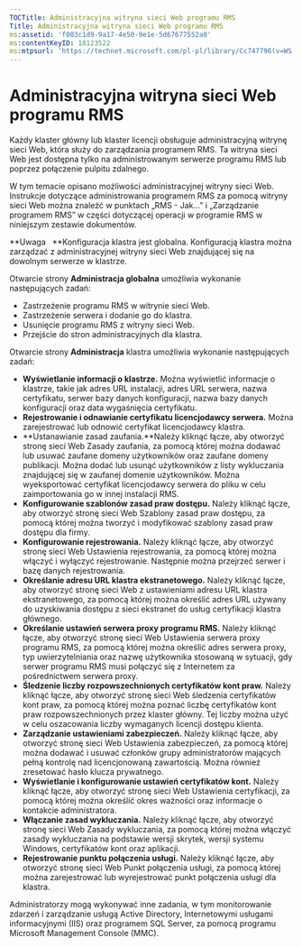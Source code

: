 ```yaml
---
TOCTitle: Administracyjna witryna sieci Web programu RMS
Title: Administracyjna witryna sieci Web programu RMS
ms:assetid: 'f003c1d9-9a17-4e50-9e1e-5d67677552a0'
ms:contentKeyID: 18123522
ms:mtpsurl: 'https://technet.microsoft.com/pl-pl/library/Cc747796(v=WS.10)'
---
```


Administracyjna witryna sieci Web programu RMS
==============================================

Każdy klaster główny lub klaster licencji obsługuje administracyjną witrynę sieci Web, która służy do zarządzania programem RMS. Ta witryna sieci Web jest dostępna tylko na administrowanym serwerze programu RMS lub poprzez połączenie pulpitu zdalnego.

W tym temacie opisano możliwości administracyjnej witryny sieci Web. Instrukcje dotyczące administrowania programem RMS za pomocą witryny sieci Web można znaleźć w punktach „RMS - Jak...” i „Zarządzanie programem RMS” w części dotyczącej operacji w programie RMS w niniejszym zestawie dokumentów.

**Uwaga   **Konfiguracja klastra jest globalna. Konfiguracją klastra można zarządzać z administracyjnej witryny sieci Web znajdującej się na dowolnym serwerze w klastrze.

Otwarcie strony **Administracja globalna** umożliwia wykonanie następujących zadań:

-   Zastrzeżenie programu RMS w witrynie sieci Web.
-   Zastrzeżenie serwera i dodanie go do klastra.
-   Usunięcie programu RMS z witryny sieci Web.
-   Przejście do stron administracyjnych dla klastra.

Otwarcie strony **Administracja** klastra umożliwia wykonanie następujących zadań:

-   **Wyświetlanie informacji o klastrze.** Można wyświetlić informacje o klastrze, takie jak adres URL instalacji, adres URL serwera, nazwa certyfikatu, serwer bazy danych konfiguracji, nazwa bazy danych konfiguracji oraz data wygaśnięcia certyfikatu.
-   **Rejestrowanie i odnawianie certyfikatu licencjodawcy serwera.** Można zarejestrować lub odnowić certyfikat licencjodawcy klastra.
-   **Ustanawianie zasad zaufania.**Należy kliknąć łącze, aby otworzyć stronę sieci Web Zasady zaufania, za pomocą której można dodawać lub usuwać zaufane domeny użytkowników oraz zaufane domeny publikacji. Można dodać lub usunąć użytkowników z listy wykluczania znajdującej się w zaufanej domenie użytkowników. Można wyeksportować certyfikat licencjodawcy serwera do pliku w celu zaimportowania go w innej instalacji RMS.
-   **Konfigurowanie szablonów zasad praw dostępu.** Należy kliknąć łącze, aby otworzyć stronę sieci Web Szablony zasad praw dostępu, za pomocą której można tworzyć i modyfikować szablony zasad praw dostępu dla firmy.
-   **Konfigurowanie rejestrowania.** Należy kliknąć łącze, aby otworzyć stronę sieci Web Ustawienia rejestrowania, za pomocą której można włączyć i wyłączyć rejestrowanie. Następnie można przejrzeć serwer i bazę danych rejestrowania.
-   **Określanie adresu URL klastra ekstranetowego.** Należy kliknąć łącze, aby otworzyć stronę sieci Web z ustawieniami adresu URL klastra ekstranetowego, za pomocą której można określić adres URL używany do uzyskiwania dostępu z sieci ekstranet do usług certyfikacji klastra głównego.
-   **Określanie ustawień serwera proxy programu RMS.** Należy kliknąć łącze, aby otworzyć stronę sieci Web Ustawienia serwera proxy programu RMS, za pomocą której można określić adres serwera proxy, typ uwierzytelniania oraz nazwę użytkownika stosowaną w sytuacji, gdy serwer programu RMS musi połączyć się z Internetem za pośrednictwem serwera proxy.
-   **Śledzenie liczby rozpowszechnionych certyfikatów kont praw.** Należy kliknąć łącze, aby otworzyć stronę sieci Web śledzenia certyfikatów kont praw, za pomocą której można poznać liczbę certyfikatów kont praw rozpowszechnionych przez klaster główny. Tej liczby można użyć w celu oszacowania liczby wymaganych licencji dostępu klienta.
-   **Zarządzanie ustawieniami zabezpieczeń.** Należy kliknąć łącze, aby otworzyć stronę sieci Web Ustawienia zabezpieczeń, za pomocą której można dodawać i usuwać członków grupy administratorów mających pełną kontrolę nad licencjonowaną zawartością. Można również zresetować hasło klucza prywatnego.
-   **Wyświetlanie i konfigurowanie ustawień certyfikatów kont.** Należy kliknąć łącze, aby otworzyć stronę sieci Web Ustawienia certyfikacji, za pomocą której można określić okres ważności oraz informacje o kontakcie administratora.
-   **Włączanie zasad wykluczania.** Należy kliknąć łącze, aby otworzyć stronę sieci Web Zasady wykluczania, za pomocą której można włączyć zasady wykluczania na podstawie wersji skrytek, wersji systemu Windows, certyfikatów kont oraz aplikacji.
-   **Rejestrowanie punktu połączenia usługi.** Należy kliknąć łącze, aby otworzyć stronę sieci Web Punkt połączenia usługi, za pomocą której można zarejestrować lub wyrejestrować punkt połączenia usługi dla klastra.

Administratorzy mogą wykonywać inne zadania, w tym monitorowanie zdarzeń i zarządzanie usługą Active Directory, Internetowymi usługami informacyjnymi (IIS) oraz programem SQL Server, za pomocą programu Microsoft Management Console (MMC).
